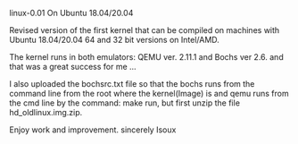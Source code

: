 linux-0.01 On Ubuntu 18.04/20.04


Revised version of the first kernel that can be compiled on machines with Ubuntu 18.04/20.04 64 and 32 bit versions on Intel/AMD. 

The kernel runs in both emulators: QEMU ver. 2.11.1 and Bochs ver 2.6. and that was a great success for me ...

I also uploaded the bochsrc.txt file so that the bochs runs from the command line from the root where the kernel(Image) is
and qemu runs from the cmd line by the command: make run, but first unzip the file hd_oldlinux.img.zip.

Enjoy work and improvement.
sincerely 
Isoux
